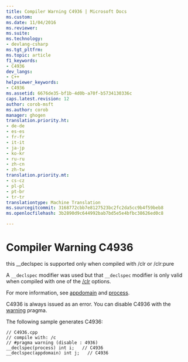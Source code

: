 ```yaml
---
title: Compiler Warning C4936 | Microsoft Docs
ms.custom: 
ms.date: 11/04/2016
ms.reviewer: 
ms.suite: 
ms.technology:
- devlang-csharp
ms.tgt_pltfrm: 
ms.topic: article
f1_keywords:
- C4936
dev_langs:
- C++
helpviewer_keywords:
- C4936
ms.assetid: 6676de35-bf1b-4d0b-a70f-b5734130336c
caps.latest.revision: 12
author: corob-msft
ms.author: corob
manager: ghogen
translation.priority.ht:
- de-de
- es-es
- fr-fr
- it-it
- ja-jp
- ko-kr
- ru-ru
- zh-cn
- zh-tw
translation.priority.mt:
- cs-cz
- pl-pl
- pt-br
- tr-tr
translationtype: Machine Translation
ms.sourcegitcommit: 3168772cbb7e8127523bc2fc2da5cc9b4f59beb8
ms.openlocfilehash: 3b2890d9c644992bab7bd5e5e4bfbc38626ed0c8

---
```

# Compiler Warning C4936
this __declspec is supported only when compiled with /clr or /clr:pure  
  
 A `__declspec` modifier was used but that `__declspec` modifier is only valid when compiled with one of the [/clr](../../build/reference/clr-common-language-runtime-compilation.md) options.  
  
 For more information, see [appdomain](../../cpp/appdomain.md) and [process](../../cpp/process.md).  
  
 C4936 is always issued as an error.  You can disable C4936 with the [warning](../../preprocessor/warning.md) pragma.  
  
 The following sample generates C4936:  
  
```  
// C4936.cpp  
// compile with: /c  
// #pragma warning (disable : 4936)  
__declspec(process) int i;   // C4936  
__declspec(appdomain) int j;   // C4936  
```


<!--HONumber=Jan17_HO1-->


